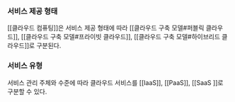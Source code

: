 ### 서비스 제공 형태
[[클라우드 컴퓨팅]]은 서비스 제공 형태에 따라 [[클라우드 구축 모델#퍼블릭 클라우드]], [[클라우드 구축 모델#프라이빗 클라우드]], [[클라우드 구축 모델#하이브리드 클라우드]]로 구분된다.

### 서비스 유형
서비스 관리 주체와 수준에 따라 클라우드 서비스를 [[IaaS]], [[PaaS]], [[SaaS ]]로 구분할 수 있다.

